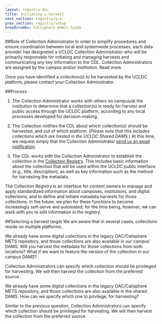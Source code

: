 ```yaml
---
layout: registry-doc
title: Initiating a harvest
next_section: registry/q-a
prev_section: registry/setup
breadcrumbs: Calisphere Admin Guide
---
```


##Role of Collection Administrator
In order to simplify procedures and ensure coordination between local and systemwide processes, each data provider has designated a UCLDC Collection Administrator who will be primarily responsible for initiating and managing harvests and communicating any key information to the CDL. Collection Administrators are assigned by the campus and/or institution. Read more.

Once you have identified a collection(s) to be harvested by the UCLDC platform, please contact your Collection Administrator.

##Process
1. The Collection Administrator works with others on campus/at the institution to determine that a collection(s) is ready for harvest and public access through the UCLDC platform, according to any local processes developed for decision-making.

2. The Collection notifies the CDL about which collection(s) should be harvested, and out of which platform. (<i>Please note that this includes collections which are hosted in the UCLDC Shared DAMS.</i>) At this time, we request simply that the Collection Administrator [send us an email notification](mailto:ucldc@ucop.edu).

3. The CDL works with the Collection Administrator to establish the collection in the [Collection Registry](http://registry.cdlib.org). This includes basic information about the collection that will be used within the UCLDC public interface (e.g., title, description), as well as key information such as the method for harvesting the metadata.

<div class="note"><p>The Collection Registry is an interface for content owners to manage and apply standardized information about campuses, institutions, and digital collections, and to define and initiate metadata harvests for those collections. In the future, we plan for these functions to become increasingly self-serve and automated; for the time being, however, we can work with you to edit information in the registry.</p></div>

##Selecting a harvest target
We are aware that in several cases, collections reside on multiple platforms.

We already have some digital collections in the legacy OAC/Calisphere METS repository, and those collections are also available in our campus' DAMS.  Will you harvest the metadata for those collections from both locations?  What if we want to feature the version of the collection in our campus DAMS?

Collection Administrators can specify which collection should be privileged for harvesting.  We will then harvest the collection from the preferred source.


We already have some digital collections in the legacy OAC/Calisphere METS repository, and those collections are also available in the shared DAMS.  How can we specify which one to privilege, for harvesting?

Similar to the previous question, Collection Administrators can specify which collection should be privileged for harvesting.  We will then harvest the collection from the preferred source.



